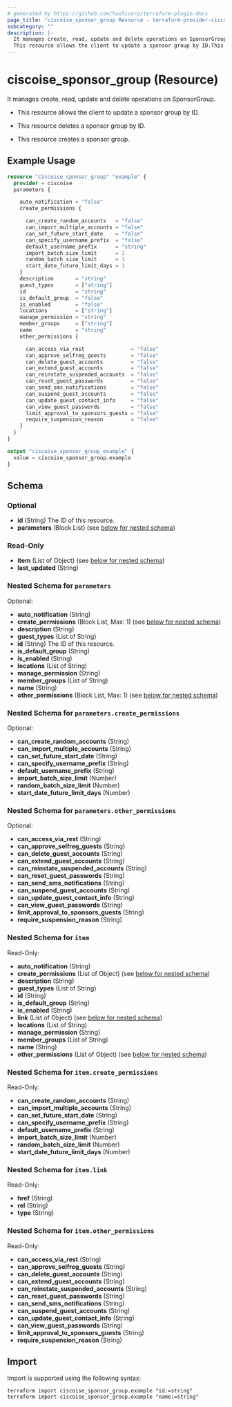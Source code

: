 ```yaml
---
# generated by https://github.com/hashicorp/terraform-plugin-docs
page_title: "ciscoise_sponsor_group Resource - terraform-provider-ciscoise"
subcategory: ""
description: |-
  It manages create, read, update and delete operations on SponsorGroup.
  This resource allows the client to update a sponsor group by ID.This resource deletes a sponsor group by ID.This resource creates a sponsor group.
---
```


# ciscoise_sponsor_group (Resource)

It manages create, read, update and delete operations on SponsorGroup.

- This resource allows the client to update a sponsor group by ID.

- This resource deletes a sponsor group by ID.

- This resource creates a sponsor group.

## Example Usage

```terraform
resource "ciscoise_sponsor_group" "example" {
  provider = ciscoise
  parameters {

    auto_notification = "false"
    create_permissions {

      can_create_random_accounts   = "false"
      can_import_multiple_accounts = "false"
      can_set_future_start_date    = "false"
      can_specify_username_prefix  = "false"
      default_username_prefix      = "string"
      import_batch_size_limit      = 1
      random_batch_size_limit      = 1
      start_date_future_limit_days = 1
    }
    description       = "string"
    guest_types       = ["string"]
    id                = "string"
    is_default_group  = "false"
    is_enabled        = "false"
    locations         = ["string"]
    manage_permission = "string"
    member_groups     = ["string"]
    name              = "string"
    other_permissions {

      can_access_via_rest               = "false"
      can_approve_selfreg_guests        = "false"
      can_delete_guest_accounts         = "false"
      can_extend_guest_accounts         = "false"
      can_reinstate_suspended_accounts  = "false"
      can_reset_guest_passwords         = "false"
      can_send_sms_notifications        = "false"
      can_suspend_guest_accounts        = "false"
      can_update_guest_contact_info     = "false"
      can_view_guest_passwords          = "false"
      limit_approval_to_sponsors_guests = "false"
      require_suspension_reason         = "false"
    }
  }
}

output "ciscoise_sponsor_group_example" {
  value = ciscoise_sponsor_group.example
}
```

<!-- schema generated by tfplugindocs -->
## Schema

### Optional

- **id** (String) The ID of this resource.
- **parameters** (Block List) (see [below for nested schema](#nestedblock--parameters))

### Read-Only

- **item** (List of Object) (see [below for nested schema](#nestedatt--item))
- **last_updated** (String)

<a id="nestedblock--parameters"></a>
### Nested Schema for `parameters`

Optional:

- **auto_notification** (String)
- **create_permissions** (Block List, Max: 1) (see [below for nested schema](#nestedblock--parameters--create_permissions))
- **description** (String)
- **guest_types** (List of String)
- **id** (String) The ID of this resource.
- **is_default_group** (String)
- **is_enabled** (String)
- **locations** (List of String)
- **manage_permission** (String)
- **member_groups** (List of String)
- **name** (String)
- **other_permissions** (Block List, Max: 1) (see [below for nested schema](#nestedblock--parameters--other_permissions))

<a id="nestedblock--parameters--create_permissions"></a>
### Nested Schema for `parameters.create_permissions`

Optional:

- **can_create_random_accounts** (String)
- **can_import_multiple_accounts** (String)
- **can_set_future_start_date** (String)
- **can_specify_username_prefix** (String)
- **default_username_prefix** (String)
- **import_batch_size_limit** (Number)
- **random_batch_size_limit** (Number)
- **start_date_future_limit_days** (Number)


<a id="nestedblock--parameters--other_permissions"></a>
### Nested Schema for `parameters.other_permissions`

Optional:

- **can_access_via_rest** (String)
- **can_approve_selfreg_guests** (String)
- **can_delete_guest_accounts** (String)
- **can_extend_guest_accounts** (String)
- **can_reinstate_suspended_accounts** (String)
- **can_reset_guest_passwords** (String)
- **can_send_sms_notifications** (String)
- **can_suspend_guest_accounts** (String)
- **can_update_guest_contact_info** (String)
- **can_view_guest_passwords** (String)
- **limit_approval_to_sponsors_guests** (String)
- **require_suspension_reason** (String)



<a id="nestedatt--item"></a>
### Nested Schema for `item`

Read-Only:

- **auto_notification** (String)
- **create_permissions** (List of Object) (see [below for nested schema](#nestedobjatt--item--create_permissions))
- **description** (String)
- **guest_types** (List of String)
- **id** (String)
- **is_default_group** (String)
- **is_enabled** (String)
- **link** (List of Object) (see [below for nested schema](#nestedobjatt--item--link))
- **locations** (List of String)
- **manage_permission** (String)
- **member_groups** (List of String)
- **name** (String)
- **other_permissions** (List of Object) (see [below for nested schema](#nestedobjatt--item--other_permissions))

<a id="nestedobjatt--item--create_permissions"></a>
### Nested Schema for `item.create_permissions`

Read-Only:

- **can_create_random_accounts** (String)
- **can_import_multiple_accounts** (String)
- **can_set_future_start_date** (String)
- **can_specify_username_prefix** (String)
- **default_username_prefix** (String)
- **import_batch_size_limit** (Number)
- **random_batch_size_limit** (Number)
- **start_date_future_limit_days** (Number)


<a id="nestedobjatt--item--link"></a>
### Nested Schema for `item.link`

Read-Only:

- **href** (String)
- **rel** (String)
- **type** (String)


<a id="nestedobjatt--item--other_permissions"></a>
### Nested Schema for `item.other_permissions`

Read-Only:

- **can_access_via_rest** (String)
- **can_approve_selfreg_guests** (String)
- **can_delete_guest_accounts** (String)
- **can_extend_guest_accounts** (String)
- **can_reinstate_suspended_accounts** (String)
- **can_reset_guest_passwords** (String)
- **can_send_sms_notifications** (String)
- **can_suspend_guest_accounts** (String)
- **can_update_guest_contact_info** (String)
- **can_view_guest_passwords** (String)
- **limit_approval_to_sponsors_guests** (String)
- **require_suspension_reason** (String)

## Import

Import is supported using the following syntax:

```shell
terraform import ciscoise_sponsor_group.example "id:=string"
terraform import ciscoise_sponsor_group.example "name:=string"
```
